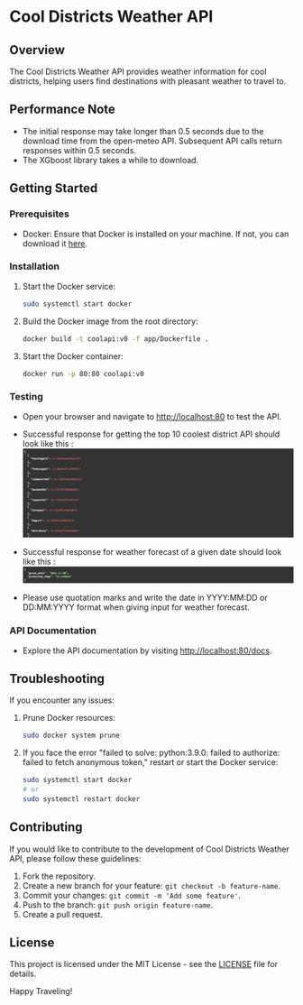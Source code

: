 # Cool Districts Weather API

## Overview

The Cool Districts Weather API provides weather information for cool districts, helping users find destinations with pleasant weather to travel to.

## Performance Note
- The initial response may take longer than 0.5 seconds due to the download time from the open-meteo API. Subsequent API calls return responses within 0.5 seconds.
- The XGboost library takes a while to download. 



## Getting Started

### Prerequisites

- Docker: Ensure that Docker is installed on your machine. If not, you can download it [here](https://www.docker.com/get-started).

### Installation

1. Start the Docker service:

    ```bash
    sudo systemctl start docker
    ```

2. Build the Docker image from the root directory:

    ```bash
    docker build -t coolapi:v0 -f app/Dockerfile .
    ```

3. Start the Docker container:

    ```bash
    docker run -p 80:80 coolapi:v0
    ```

### Testing

- Open your browser and navigate to [http://localhost:80](http://localhost:80) to test the API.

- Successful response for getting the top 10 coolest district API should look like this : 
![Link: ](./repo_assets/top10Coolestdist.png)

- Successful response for weather forecast of a given date should look like this : 
![Link: ](./repo_assets/forecastresponse.png)
- Please use quotation marks and write the date in YYYY:MM:DD or DD:MM:YYYY format when giving input for weather forecast. 

### API Documentation

- Explore the API documentation by visiting [http://localhost:80/docs](http://localhost:80/docs).

## Troubleshooting

If you encounter any issues:

1. Prune Docker resources:

    ```bash
    sudo docker system prune
    ```

2. If you face the error "failed to solve: python:3.9.0: failed to authorize: failed to fetch anonymous token," restart or start the Docker service:

    ```bash
    sudo systemctl start docker
    # or
    sudo systemctl restart docker
    ```

## Contributing

If you would like to contribute to the development of Cool Districts Weather API, please follow these guidelines:

1. Fork the repository.
2. Create a new branch for your feature: `git checkout -b feature-name`.
3. Commit your changes: `git commit -m 'Add some feature'`.
4. Push to the branch: `git push origin feature-name`.
5. Create a pull request.

## License

This project is licensed under the MIT License - see the [LICENSE](LICENSE) file for details.


Happy Traveling!
